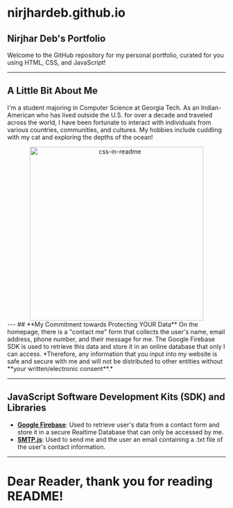 # **nirjhardeb.github.io**
## **Nirjhar Deb's Portfolio**
Welcome to the GitHub repository for my personal portfolio, curated for you using HTML, CSS, and JavaScript!

---
## **A Little Bit About Me**
I'm a student majoring in Computer Science at Georgia Tech. As an Indian-American who has lived outside the U.S. for over a decade and traveled across the world, I have been fortunate to interact with individuals from various countries, communities, and cultures. My hobbies include cuddling with my cat and exploring the depths of the ocean!

<div align="center">
    <img src="graphic/linkedInProfile.svg" width="400" height="400" alt="css-in-readme">
</div>
---
## **My Commitment towards Protecting YOUR Data**
On the homepage, there is a "contact me" form that collects the user's name, email address, phone number, and their message for me. The Google Firebase SDK is used to retrieve this data and store it in an online database that only I can access. *Therefore, any information that you input into my website is safe and secure with me and will not be distributed to other entities without **your written/electronic consent**.*

---
## **JavaScript Software Development Kits (SDK) and Libraries**
* [**Google Firebase**](https://firebase.google.com/): Used to retrieve user's data from a contact form and store it in a secure Realtime Database that can only be accessed by me.
* [**SMTP.js**](https://smtpjs.com/): Used to send me and the user an email containing a .txt file of the user's contact information.

---
# **Dear Reader, thank you for reading README!**